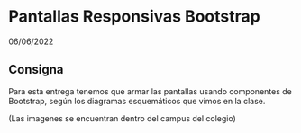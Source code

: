 # Pantallas Responsivas Bootstrap

06/06/2022

## Consigna

Para esta entrega tenemos que armar las pantallas usando componentes de Bootstrap, según los diagramas esquemáticos que vimos en la clase.

(Las imagenes se encuentran dentro del campus del colegio)